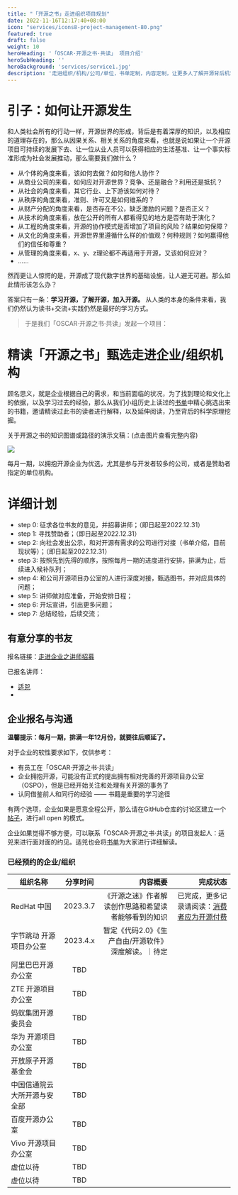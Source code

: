 ```yaml
---
title: "「开源之书」走进组织项目规划"
date: 2022-11-16T12:17:40+08:00
icon: "services/icons8-project-management-80.png"
featured: true
draft: false
weight: 10
heroHeading: '「OSCAR·开源之书·共读」 项目介绍'
heroSubHeading: ''
heroBackground: 'services/service1.jpg'
description: '走进组织/机构/公司/单位，书单定制，内容定制，让更多人了解开源背后机理的阅读计划。'
---
```


# 

# 引子：如何让开源发生

和人类社会所有的行动一样，开源世界的形成，背后是有着深厚的知识，以及相应的道理存在的，那么从因果关系、相关关系的角度来看，也就是说如果让一个开源项目可持续的发展下去、让一位从业人员可以获得相应的生活基准、让一个事实标准形成为社会发展推动，那么需要我们做什么？

* 从个体的角度来看，该如何去做？如何和他人协作？
* 从商业公司的来看，如何应对开源世界？竞争、还是融合？利用还是抵抗？
* 从社会的角度来看，其它行业、上下游该如何对待？
* 从秩序的角度来看，准则、许可又是如何维系的？
* 从财产分配的角度来看，是否存在不公，缺乏激励的问题？是否正义？
* 从技术的角度来看，放在公开的所有人都看得见的地方是否有助于演化？
* 从工程的角度来看，开源的协作模式是否增加了项目的风险？结果如何保障？
* 从文化的角度来看，开源世界里遵循什么样的价值观？何种规则？如何赢得他们的信任和尊重？
* 从管理的角度来看，x、y、z理论都不再适用于开源，又该如何应对？
* ......

然而更让人惊愕的是，开源成了现代数字世界的基础设施，让人避无可避。那么如此情形该怎么办？

答案只有一条：**学习开源，了解开源，加入开源。** 从人类的本身的条件来看，我们仍然认为读书+交流+实践仍然是最好的学习方式。

> 于是我们「OSCAR·开源之书·共读」发起一个项目：

# 精读「开源之书」甄选走进企业/组织机构

顾名思义，就是企业根据自己的需求，和当前面临的状况，为了找到理论和文化上的依据，以及学习过去的经验，那么从我们小组历史上读过的[书单](/work/)中精心挑选出来的书籍，邀请精读过此书的读者进行解释，以及延伸阅读，乃至背后的科学原理挖掘。

关于开源之书的知识图谱或路径的演示文稿：(点击图片查看完整内容)

[![](/images/osbook-list-explain-by-kuosi.jpg)](https://1drv.ms/p/s!Arg2k_5HJFrbgecHIjr9hHTVnrXzrg)

每月一期，以拥抱开源企业为优选，尤其是参与开发者较多的公司，或者是赞助者指定的单位机构。



# 详细计划

* step 0: 征求各位书友的意见，并招募讲师；（即日起至2022.12.31）
* step 1: 寻找赞助者；（即日起至2022.12.31）
* step 2: 向社会发出公示，和对开源有需求的公司进行对接（书单介绍，目前现状等）；（即日起至2022.12.31）
* step 3: 按照先到先得的顺序，按照每月一期的进度进行安排，排满为止，后续进入候补队列；
* step 4: 和公司开源项目办公室的人进行深度对接，甄选图书，并对应具体的问题；
* step 5: 讲师做对应准备，开始安排日程；
* step 6: 开坛宣讲，引出更多问题；
* step 7: 总结经验，后续交流；

## 有意分享的书友

报名链接：[走进企业之讲师招募](https://github.com/oscar-open-source-book/website/discussions/4)

已报名讲师：

* [适兕](https://opensourceway.community/) 
*  

## 企业报名与沟通

**温馨提示：每月一期，排满一年12月份，就要往后顺延了。**

对于企业的软性要求如下，仅供参考：

* 有员工在「OSCAR·开源之书·共读」
* 企业拥抱开源，可能没有正式的提出拥有相对完善的开源项目办公室（OSPO），但是已经开始关注和处理有关开源的事务了
* 认同借鉴前人和同行的经验 —— 书籍是重要的学习途径

有两个选项，企业如果是愿意全程公开，那么请在GitHub仓库的讨论区建立一个[帖子](https://github.com/oscar-open-source-book/website/discussions/new)，进行all open 的模式。

企业如果觉得不够方便，可以联系「OSCAR·开源之书·共读」的项目发起人：适兕来进行面对面的约见。适兕也会将[书单](/work/)为大家进行详细解读。

### 已经预约的企业/组织


|组织名称	|分享时间	|内容概要|完成状态
|--------------|:-------------:|------------:|------------:|
|RedHat 中国|2023.3.7 |《开源之迷》作者解读创作思路和希望读者能够看到的知识|已完成，更多记录请阅读：[消费者应为开源付费]()
|字节跳动 开源项目办公室|2023.4.x|暂定《代码2.0》《生产自由/开源软件》深度解读。｜待定
|阿里巴巴开源办公室|TBD|
|ZTE 开源项目办公室| TBD|
|蚂蚁集团开源委员会|TBD|
|华为 开源项目办公室|TBD|
|开放原子开源基金会|TBD|
|中国信通院云大所开源与安全部|TBD|
|百度开源办公室|TBD|
|Vivo 开源项目办公室|TBD|
|虚位以待|TBD|
|虚位以待|TBD|

